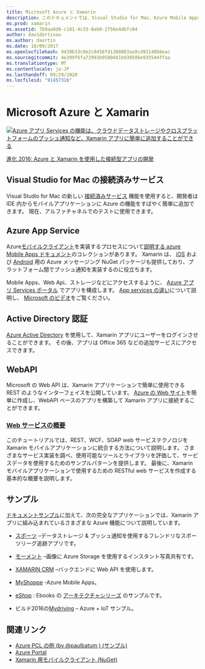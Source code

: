 ```yaml
---
title: Microsoft Azure と Xamarin
description: このドキュメントでは、Visual Studio for Mac、Azure Mobile Apps、Active Directory 認証、WebAPI の接続済みサービスに関するドキュメントへのリンクを示します。
ms.prod: xamarin
ms.assetid: 7b9aa8d9-c181-4c33-8ab0-2f56e4dbfc04
author: davidortinau
ms.author: daortin
ms.date: 10/09/2017
ms.openlocfilehash: 9439b33c0e2c8458fd1308003aa9cd93148b6eac
ms.sourcegitcommit: 4e399f6fa72993b9580d41b93050be935544ffaa
ms.translationtype: MT
ms.contentlocale: ja-JP
ms.lasthandoff: 09/29/2020
ms.locfileid: "91457316"
---
```

# <a name="microsoft-azure-and-xamarin"></a>Microsoft Azure と Xamarin

[![Azure アプリ Services の機能は、クラウドデータストレージやクロスプラットフォームのプッシュ通知など、Xamarin アプリに簡単に追加することができる](images/evolve-mikej-azure-sml.png)](https://evolve.xamarin.com/session/56ec886fde91c6253c277bc6)

[進化 2016: Azure と Xamarin を使用した接続型アプリの開発](https://evolve.xamarin.com/session/56ec886fde91c6253c277bc6)

## <a name="connected-services-in-visual-studio-for-mac"></a>Visual Studio for Mac の接続済みサービス

Visual Studio for Mac の新しい [接続済みサービス](/visualstudio/mac/connected-services) 機能を使用すると、開発者は IDE 内からモバイルアプリケーションに Azure の機能をすばやく簡単に追加できます。 現在、アルファチャネルでのテストに使用できます。

## <a name="azure-app-services"></a>Azure App Service

Azure[モバイルクライアント](https://www.nuget.org/packages/Microsoft.Azure.Mobile.Client/)を実装するプロセスについて[説明する azure Mobile Apps ドキュメント](~/cross-platform/data-cloud/mobile-apps.md)のコレクションがあります。
Xamarin は、 [iOS](https://www.nuget.org/packages/Xamarin.Azure.NotificationHubs.iOS/) および [Android](https://www.nuget.org/packages/Xamarin.Azure.NotificationHubs.Android/) 用の Azure メッセージング NuGet パッケージも提供しており、プラットフォーム間でプッシュ通知を実装するのに役立ちます。

Mobile Apps、Web Api、ストレージなどにアクセスするように、 [Azure アプリ Services ポータル](https://portal.azure.com/) でアプリを構成します。 [App services の違い](https://azure.microsoft.com/updates/whats-new-with-azure-app-service/)について説明し、 [Microsoft のビデオ](https://azure.microsoft.com/campaigns/azure-march-announcement/)をご覧ください。

## <a name="active-directory-authentication"></a>Active Directory 認証

[Azure Active Directory](~/cross-platform/data-cloud/active-directory/index.md) を使用して、Xamarin アプリにユーザーをログインさせることができます。 その後、アプリは Office 365 などの追加サービスにアクセスできます。

## <a name="webapi"></a>WebAPI

Microsoft の Web API は、Xamarin アプリケーションで簡単に使用できる REST のようなインターフェイスを公開しています。
[Azure の Web サイト](https://trywebsites.azurewebsites.net/)を簡単に作成し、WebAPI ベースのアプリを構築して Xamarin アプリに接続することができます。

### <a name="introduction-to-web-services"></a>[Web サービスの概要](~/cross-platform/data-cloud/web-services/index.md)

このチュートリアルでは、REST、WCF、SOAP web サービステクノロジを Xamarin モバイルアプリケーションに統合する方法について説明します。 さまざまなサービス実装を調べ、使用可能なツールとライブラリを評価して、サービスデータを使用するためのサンプルパターンを提供します。 最後に、Xamarin モバイルアプリケーションで使用するための RESTful web サービスを作成する基本的な概要を説明します。

## <a name="samples"></a>サンプル

[ドキュメントサンプル](https://github.com/xamarin/mobile-samples/tree/master/Azure)に加えて、次の完全なアプリケーションでは、Xamarin アプリに組み込まれているさまざまな Azure 機能について説明しています。

- [スポーツ](https://github.com/xamarin/Sport) –データストレージ & プッシュ通知を使用するフレンドリなスポーツリーグ追跡アプリです。
- [モーメント](https://github.com/pierceboggan/Moments) –画像に Azure Storage を使用するインスタント写真共有です。
- [XAMARIN CRM](https://github.com/xamarin/app-crm) –バックエンドに Web API を使用します。
- [MyShoppe](https://github.com/jamesmontemagno/MyShoppe) -Azure Mobile Apps。

- [eShop](https://github.com/dotnet-architecture/eShopOnContainers) : Ebooks の [アーキテクチャシリーズ](https://www.microsoft.com/net/learn/architecture) のサンプルです。
- ビルド2016の[Mydriving](https://azure.microsoft.com/campaigns/mydriving/) – Azure + IoT サンプル。

## <a name="related-links"></a>関連リンク

- [Azure PCL の例 (by @paulbatum ) (サンプル)](https://github.com/paulbatum/mobile-services-xamarin-pcl)
- [Azure Portal](https://azure.microsoft.com/)
- [Xamarin 用モバイルクライアント (NuGet)](https://www.nuget.org/packages/Microsoft.Azure.Mobile.Client/)